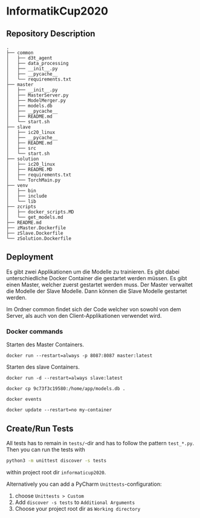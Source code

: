 # InformatikCup2020

## Repository Description
```
.
├── common
│   ├── d3t_agent
│   ├── data_processing
│   ├── __init__.py
│   ├── __pycache__
│   └── requirements.txt
├── master
│   ├── __init__.py
│   ├── MasterServer.py
│   ├── ModelMerger.py
│   ├── models.db
│   ├── __pycache__
│   ├── README.md
│   └── start.sh
├── slave
│   ├── ic20_linux
│   ├── __pycache__
│   ├── README.md
│   ├── src
│   └── start.sh
├── solution
│   ├── ic20_linux
│   ├── README.MD
│   ├── requirements.txt
│   └── TorchMain.py
├── venv
│   ├── bin
│   ├── include
│   └── lib
├── zcripts
│   ├── docker_scripts.MD
│   └── get_models.md
├── README.md
├── zMaster.Dockerfile
├── zSlave.Dockerfile
└── zSolution.Dockerfile

```  

## Deployment

Es gibt zwei Applikationen um die Modelle zu trainieren. Es gibt dabei unterschiedliche Docker Container die gestartet werden müssen. Es gibt einen Master, welcher zuerst gestartet werden muss. Der Master verwaltet die Modelle der Slave Modelle. Dann können die Slave Modelle gestartet werden.

Im Ordner common findet sich der Code welcher von sowohl von dem Server,
als auch von den Client-Applikationen verwendet wird.

### Docker commands
Starten des Master Containers.
```
docker run --restart=always -p 8087:8087 master:latest
```
Starten des slave Containers.
```
docker run -d --restart=always slave:latest
```
```
docker cp 9c73f3c19580:/home/app/models.db .
```
```
docker events
```
```
docker update --restart=no my-container
```

## Create/Run Tests

All tests has to remain in `tests/`-dir and has to follow
the pattern `test_*.py`.
Then you can run the tests with
```sh
python3 -m unittest discover -s tests
```
within project root dir `informaticup2020`.

Alternatively you can add a PyCharm `Unittests`-configuration:
1. choose `Unittests > Custom`
2. Add `discover -s tests` to `Additional Arguments`
3. Choose your project root dir as `Working directory`
